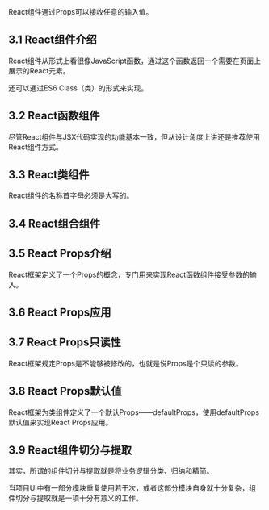 React组件通过Props可以接收任意的输入值。

## 3.1 React组件介绍

React组件从形式上看很像JavaScript函数，通过这个函数返回一个需要在页面上展示的React元素。

还可以通过ES6 Class（类）的形式来实现。

## 3.2 React函数组件

尽管React组件与JSX代码实现的功能基本一致，但从设计角度上讲还是推荐使用React组件方式。

## 3.3 React类组件

React组件的名称首字母必须是大写的。

## 3.4 React组合组件

## 3.5 React Props介绍

React框架定义了一个Props的概念，专门用来实现React函数组件接受参数的输入。

## 3.6 React Props应用

## 3.7 React Props只读性

React框架规定Props是不能够被修改的，也就是说Props是个只读的参数。

## 3.8 React Props默认值

React框架为类组件定义了一个默认Props——defaultProps，使用defaultProps默认值来实现React Props应用。

## 3.9 React组件切分与提取

其实，所谓的组件切分与提取就是将业务逻辑分类、归纳和精简。

当项目UI中有一部分模块重复使用若干次，或者这部分模块自身就十分复杂，组件切分与提取就是一项十分有意义的工作。